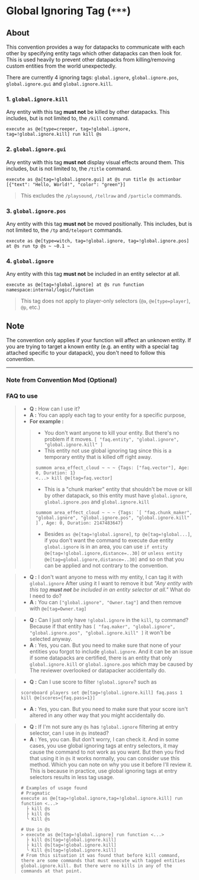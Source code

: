 # Global Ignoring Tag (`***`)

## About

This convention provides a way for datapacks to communicate with each other by specifying entity tags which other datapacks can then look for. This is used heavily to prevent other datapacks from killing/removing custom entities from the world unexpectedly.

There are currently 4 ignoring tags: `global.ignore`, `global.ignore.pos`, `global.ignore.gui` and `global.ignore.kill`.

### 1. `global.ignore.kill`

Any entity with this tag **must not** be killed by other datapacks. This includes, but is not limited to, the `/kill` command.

```mcfunction
execute as @e[type=creeper, tag=!global.ignore, tag=!global.ignore.kill] run kill @s
```

### 2. `global.ignore.gui`

Any entity with this tag **must not** display visual effects around them. This includes, but is not limited to, the `/title` command.

```mcfunction
execute as @a[tag=!global.ignore.gui] at @s run title @s actionbar [{"text": "Hello, World!", "color": "green"}]
```

> This excludes the `/playsound`, `/tellraw` and `/particle` commands.

### 3. `global.ignore.pos`

Any entity with this tag **must not** be moved positionally. This includes, but is not limited to, the `/tp` and`/teleport` commands.

```mcfunction
execute as @e[type=witch, tag=!global.ignore, tag=!global.ignore.pos] at @s run tp @s ~ ~0.1 ~
```

### 4. `global.ignore`

Any entity with this tag **must not** be included in an entity selector at all.

```mcfunction
execute as @e[tag=!global.ignore] at @s run function namespace:internal/logic/function
```

> This tag does not apply to player-only selectors (`@a`, `@e[type=player]`, `@p`, etc.)  

## Note

The convention only applies if your function will affect an unknown entity. If you are trying to target a known entity (e.g. an entity with a special tag attached specific to your datapack), you don't need to follow this convention.

--------------------

### **Note from Convention Mod (Optional)**

### **FAQ to use**

> - **Q :** How can I use it? 
> - **A :** You can apply each tag to your entity for a specific purpose, 
> - **For example :**
>> - You don't want anyone to kill your entity. But there's no problem if it moves. `[ "faq.entity", "global.ignore", "global.ignore.kill" ]`
>> - This entity not use global ignoring tag since this is a temporary entity that is killed off right away.
>> ```mcfunction
>> summom area_effect_cloud ~ ~ ~ {Tags: ["faq.vector"], Age: 0, Duration: 1}
>> <...> kill @e[tag=faq.vector]
>> ```
>> - This is a "chunk marker" entity that shouldn't be move or kill by other datapack, so this entity must have `global.ignore`, `global.ignore.pos` and `global.ignore.kill`
>> ```mcfunction
>> summom area_effect_cloud ~ ~ ~ {Tags: `[ "faq.chunk_maker", "global.ignore", "global.ignore.pos", "global.ignore.kill" ]`, Age: 0, Duration: 2147483647}
>> ```
>> - Besides `as @e[tag=!global.ignore]`, `tp @e[tag=!global...]`, if you don't want the command to execute due entity `global.ignore` is in an area, you can use `if entity @e[tag=!global.ignore,distance=..30]` or `unless entity @e[tag=global.ignore,distance=..30]` and so on that you can be applied and not contrary to the convention.

> - **Q :** I don't want anyone to mess with my entity, I can tag it with `global.ignore` After using it I want to remove it but *"Any entity with this tag **must not** be included in an entity selector at all."* What do I need to do?
> - **A :** You can `["global.ignore", "Owner.tag"]` and then remove with `@e[tag=Owner.tag]`

> - **Q :** Can I just only have `!global.ignore` in the `kill`, `tp` command? Because if that entity has `[ "faq.maker", "global.ignore", "global.ignore.pos", "global.ignore.kill" ]` it won't be selected anyway. 
> - **A :** Yes, you can. But you need to make sure that none of your entities you forgot to include `global.ignore`. And it can be an issue if some datapacks are certified, there is an entity that only `global.ignore.kill` or `global.ignore.pos` which may be caused by The reviewer overlooked or datapacker accidentally do.

> - **Q :** Can I use score to filter `!global.ignore`?
such as 
>```mcfunction
> scoreboard players set @e[tag=!global.ignore.kill] faq.pass 1
> kill @e[scores={faq.pass=1}]
>```
> - **A :** Yes, you can. But you need to make sure that your score isn't altered in any other way that you might accidentally do.

> - **Q :** If I'm not sure any `@s` has `!global.ignore` filtering at entry selector, can I use in `@s` instead?
> - **A :** Yes, you can. But don't worry, I can check it. And in some cases, you use global ignoring tags at entry selectors, it may cause the command to not work as you want. But then you find that using it in `@s` it works normally, you can consider use this method. Which you can note on why you use it before I'll review it. This is because in practice, use global ignoring tags at entry selectors results in less tag usage.
>```mcfunction
> # Examples of usage found
> # Pragmatic
> execute as @e[tag=!global.ignore,tag=!global.ignore.kill] run function <...>
>   ├ kill @s
>   ├ kill @s
>   ╰ Kill @s
>
> # Use in @s
> > execute as @e[tag=!global.ignore] run function <...>
>   ├ kill @s[tag=!global.ignore.kill]
>   ├ kill @s[tag=!global.ignore.kill]
>   ╰ Kill @s[tag=!global.ignore.kill]
> # From this situation it was found that before kill command, there are some commands that must execute with tagged entities global.ignore.kill. But there were no kills in any of the commands at that point.
>```

